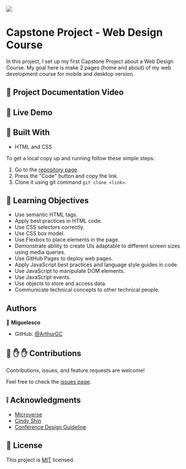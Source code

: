 ![](https://img.shields.io/badge/Microverse-blueviolet)

# Capstone Project - Web Design Course

In this project, I set up my first Capstone Project about a Web Design Course.  My goal here is make 2 pages (home and about) of my web development course for mobile and desktop version.
<!-- 
- ![screenshot](/public/preview-home-1.png)
- ![screenshot](/public/preview-home-2.png)
- ![screenshot](/public/preview-about-1.png)
- ![screenshot](/public/preview-about-2.png) -->

## :red_circle: Project Documentation Video

<!-- [Project Video](https://www.loom.com/share/60408e5dd515448bb22e8a5b1f82a0b3) -->
## :red_circle: Live Demo

<!-- [Live Preview Link](https://arthurgc.github.io/capstone-project-module-1/) -->

## :hammer: Built With

- HTML and CSS

To get a local copy up and running follow these simple steps:

1. Go to the [repository page](https://github.com/miguelesco/capstone-m1).
2. Press the "Code" button and copy the link.
3. Clone it using git command `git clone <link>`.

## :blue_book: Learning Objectives

- Use semantic HTML tags.
- Apply best practices in HTML code.
- Use CSS selectors correctly.
- Use CSS box model.
- Use Flexbox to place elements in the page.
- Demonstrate ability to create UIs adaptable to different screen sizes using media queries.
- Use GitHub Pages to deploy web pages.
- Apply JavaScript best practices and language style guides in code.
- Use JavaScript to manipulate DOM elements.
- Use JavaScript events.
- Use objects to store and access data.
- Communicate technical concepts to other technical people.

## Authors

👤 **Miguelesco**

- GitHub: [@ArthurGC](https://github.com/miguelesco)


## 🤝 :raised_hand: :raised_hand: Contributions

Contributions, issues, and feature requests are welcome!

Feel free to check the [issues page](https://github.com/miguelesco/capstone-m1/issues).

## :grey_exclamation: Acknowledgments

- [Microverse](https://www.microverse.org/)
- [Cindy Shin](https://www.behance.net/adagio07)
- [Conference Design Guideline](https://www.behance.net/gallery/29845175/CC-Global-Summit-2015)

## 📝 License

This project is [MIT](LICENSE) licensed.